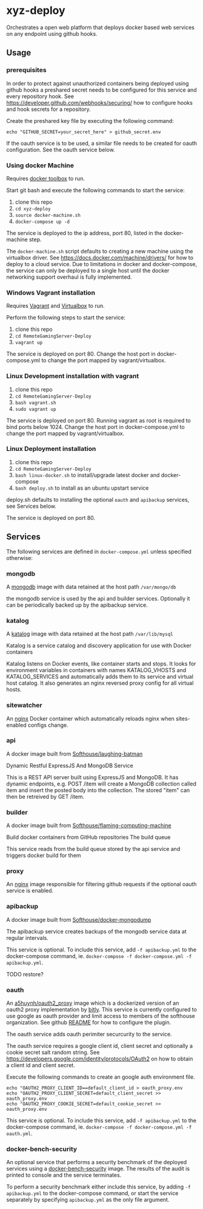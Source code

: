 # xyz-deploy

Orchestrates a open web platform that deploys docker based web services on any endpoint using github hooks. 

## Usage

### prerequisites

In order to protect against unauthorized containers being deployed using github hooks a preshared secret needs to be configured for this service and every repository hook. See https://developer.github.com/webhooks/securing/ how to configure hooks and hook secrets for a repository.

Create the preshared key file by executing the following command:

```
echo "GITHUB_SECRET=your_secret_here" > github_secret.env
```

If the oauth service is to be used, a similar file needs to be created for oauth configuration. See the oauth service below. 

### Using docker Machine

Requires [docker toolbox](https://www.docker.com/docker-toolbox) to run.

Start git bash and execute the following commands to start the service:

1. clone this repo
1. ```cd xyz-deploy```
1. ```source docker-machine.sh```
1. ```docker-compose up -d```

The service is deployed to the ip address, port 80, listed in the docker-machine step.

The ```docker-machine.sh``` script defaults to creating a new machine using the virtualbox driver. See https://docs.docker.com/machine/drivers/ for how to deploy to a cloud service. Due to limitations in docker and docker-compose, the service can only be deployed to a single host until the docker networking support overhaul is fully implemented. 

### Windows Vagrant installation

Requires [Vagrant](https://www.vagrantup.com/downloads.html) and [Virtualbox](https://www.virtualbox.org/wiki/Downloads) to run.

Perform the following steps to start the service:

1. clone this repo
1. ```cd RemoteGamingServer-Deploy```
1. ```vagrant up```

The service is deployed on port 80. Change the host port in docker-compose.yml to change the port mapped by vagrant/virtualbox.

### Linux Development installation with vagrant

1. clone this repo
1. ```cd RemoteGamingServer-Deploy```
1. ```bash vagrant.sh```
1. ```sudo vagrant up```

The service is deployed on port 80. Running vagrant as root is required to bind ports below 1024. Change the host port in docker-compose.yml to change the port mapped by vagrant/virtualbox.

### Linux Deployment installation

1. clone this repo
1. ```cd RemoteGamingServer-Deploy```
1. ```bash linux-docker.sh``` to install/upgrade latest docker and docker-compose
1. ```bash deploy.sh``` to install as an ubuntu upstart service

deploy.sh defaults to installing the optional ```oauth``` and ```apibackup``` services, see Services below.

The service is deployed on port 80.

## Services

The following services are defined in ```docker-compose.yml``` unless specified otherwise:

### mongodb

A [mongodb](https://hub.docker.com/_/mongodb/) image with data retained at the host path ```/var/mongo/db```

the mongodb service is used by the api and builder services. Optionally it can be periodically backed up by the apibackup service.

### katalog

A [katalog](https://hub.docker.com/r/joakimbeng/katalog/) image with data retained at the host path ```/var/lib/mysql```

Katalog is a service catalog and discovery application for use with Docker containers

Katalog listens on Docker events, like container starts and stops.
It looks for environment variables in containers with names KATALOG_VHOSTS and KATALOG_SERVICES and automatically adds them to its service and virtual host catalog. It also generates an nginx reversed proxy config for all virtual hosts.

### sitewatcher

An [nginx](https://hub.docker.com/_/nginx/) Docker container which automatically reloads nginx when sites-enabled configs change.

### api

A docker image built from [Softhouse/laughing-batman](https://github.com/Softhouse/laughing-batman)

Dynamic Restful ExpressJS And MongoDB Service

This is a REST API server built using ExpressJS and MongoDB. It has dynamic endpoints, e.g. POST /item will create a MongoDB collection called item and insert the posted body into the collection. The stored "item" can then be retreived by GET /item.

### builder

A docker image built from [Softhouse/flaming-computing-machine](https://github.com/Softhouse/flaming-computing-machine.git)

Build docker containers from GitHub repositories
The build queue

This service reads from the build queue stored by the api service and triggers docker build for them

### proxy

An [nginx](https://hub.docker.com/_/nginx/) image responsible for filtering github requests if the optional oauth service is enabled. 

### apibackup

A docker image built from [Softhouse/docker-mongodump](https://github.com/Softhouse/docker-mongodump.git)

The apibackup service creates backups of the mongodb service data at regular intervals.

This service is optional. To include this service, add ```-f apibackup.yml``` to the docker-compose command, ie. ```docker-compose -f docker-compose.yml -f apibackup.yml```.

TODO restore?

### oauth

An [a5huynh/oauth2_proxy](https://hub.docker.com/r/a5huynh/oauth2_proxy) image which is a dockerized version of an oauth2 proxy implementation by [bitly](https://bitly.com). This service is currently configured to use google as oauth provider and limit access to members of the softhouse organization. 
See github [README](https://github.com/bitly/oauth2_proxy/blob/master/README.md) for how to configure the plugin.

The oauth service adds oauth perimiter securcurity to the service.

The oauth service requires a google client id, client secret and optionally a cookie secret salt random string. See https://developers.google.com/identity/protocols/OAuth2 on how to obtain a client id and client secret.

Execute the following commands to create an google auth environment file.

```
echo "OAUTH2_PROXY_CLIENT_ID==default_client_id > oauth_proxy.env
echo "OAUTH2_PROXY_CLIENT_SECRET=default_client_secret >> oauth_proxy.env
echo "OAUTH2_PROXY_COOKIE_SECRET=default_cookie_secret >> oauth_proxy.env
```

This service is optional. To include this service, add ```-f apibackup.yml``` to the docker-compose command, ie. ```docker-compose -f docker-compose.yml -f oauth.yml```.


### docker-bench-security

An optional service that performs a security benchmark of the deployed services using a [docker-bench-security](https://github.com/docker/docker-bench-security) image. The results of the audit is printed to console and the service terminates.

To perform a security benchmark either include this service, by adding ```-f apibackup.yml``` to the docker-compose command, or start the service separately by specifying ```apibackup.yml``` as the only file argument.
